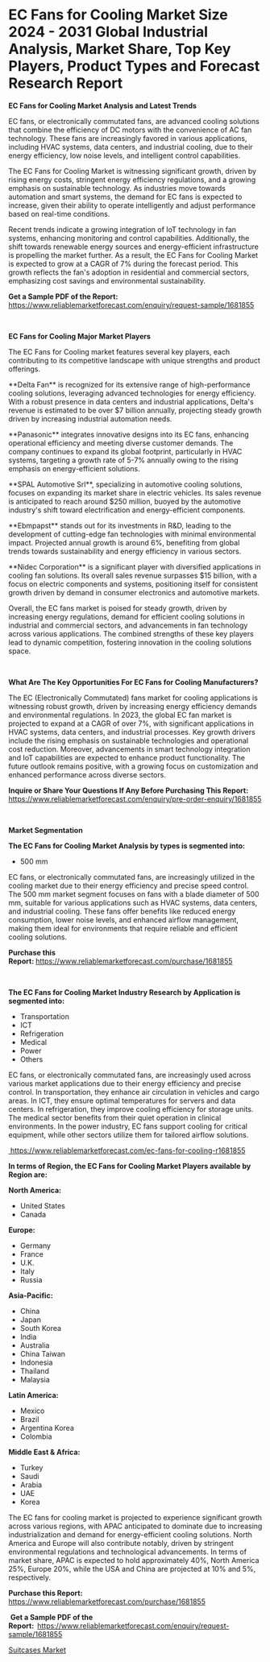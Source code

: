 <p><h1>EC Fans for Cooling Market Size 2024 - 2031 Global Industrial Analysis, Market Share, Top Key Players, Product Types and Forecast Research Report</h1></p><p><strong>EC Fans for Cooling Market Analysis and Latest Trends</strong></p>
<p><p>EC fans, or electronically commutated fans, are advanced cooling solutions that combine the efficiency of DC motors with the convenience of AC fan technology. These fans are increasingly favored in various applications, including HVAC systems, data centers, and industrial cooling, due to their energy efficiency, low noise levels, and intelligent control capabilities.</p><p>The EC Fans for Cooling Market is witnessing significant growth, driven by rising energy costs, stringent energy efficiency regulations, and a growing emphasis on sustainable technology. As industries move towards automation and smart systems, the demand for EC fans is expected to increase, given their ability to operate intelligently and adjust performance based on real-time conditions.</p><p>Recent trends indicate a growing integration of IoT technology in fan systems, enhancing monitoring and control capabilities. Additionally, the shift towards renewable energy sources and energy-efficient infrastructure is propelling the market further. As a result, the EC Fans for Cooling Market is expected to grow at a CAGR of 7% during the forecast period. This growth reflects the fan's adoption in residential and commercial sectors, emphasizing cost savings and environmental sustainability.</p></p>
<p><strong>Get a Sample PDF of the Report:&nbsp;</strong> <a href="https://www.reliablemarketforecast.com/enquiry/request-sample/1681855?utm_campaign=1833&utm_medium=2&utm_source=Github&utm_content=ia&utm_term=27122024&utm_id=ec-fans-for-cooling">https://www.reliablemarketforecast.com/enquiry/request-sample/1681855</a></p>
<p>&nbsp;</p>
<p><strong>EC Fans for Cooling Major Market Players</strong></p>
<p><p>The EC Fans for Cooling market features several key players, each contributing to its competitive landscape with unique strengths and product offerings.</p><p>**Delta Fan** is recognized for its extensive range of high-performance cooling solutions, leveraging advanced technologies for energy efficiency. With a robust presence in data centers and industrial applications, Delta's revenue is estimated to be over $7 billion annually, projecting steady growth driven by increasing industrial automation needs.</p><p>**Panasonic** integrates innovative designs into its EC fans, enhancing operational efficiency and meeting diverse customer demands. The company continues to expand its global footprint, particularly in HVAC systems, targeting a growth rate of 5-7% annually owing to the rising emphasis on energy-efficient solutions.</p><p>**SPAL Automotive Srl**, specializing in automotive cooling solutions, focuses on expanding its market share in electric vehicles. Its sales revenue is anticipated to reach around $250 million, buoyed by the automotive industry's shift toward electrification and energy-efficient components.</p><p>**Ebmpapst** stands out for its investments in R&D, leading to the development of cutting-edge fan technologies with minimal environmental impact. Projected annual growth is around 6%, benefiting from global trends towards sustainability and energy efficiency in various sectors.</p><p>**Nidec Corporation** is a significant player with diversified applications in cooling fan solutions. Its overall sales revenue surpasses $15 billion, with a focus on electric components and systems, positioning itself for consistent growth driven by demand in consumer electronics and automotive markets.</p><p>Overall, the EC fans market is poised for steady growth, driven by increasing energy regulations, demand for efficient cooling solutions in industrial and commercial sectors, and advancements in fan technology across various applications. The combined strengths of these key players lead to dynamic competition, fostering innovation in the cooling solutions space.</p></p>
<p>&nbsp;</p>
<p><strong>What Are The Key Opportunities For EC Fans for Cooling Manufacturers?</strong></p>
<p><p>The EC (Electronically Commutated) fans market for cooling applications is witnessing robust growth, driven by increasing energy efficiency demands and environmental regulations. In 2023, the global EC fan market is projected to expand at a CAGR of over 7%, with significant applications in HVAC systems, data centers, and industrial processes. Key growth drivers include the rising emphasis on sustainable technologies and operational cost reduction. Moreover, advancements in smart technology integration and IoT capabilities are expected to enhance product functionality. The future outlook remains positive, with a growing focus on customization and enhanced performance across diverse sectors.</p></p>
<p><strong>Inquire or Share Your Questions If Any Before Purchasing This Report:</strong> <a href="https://www.reliablemarketforecast.com/enquiry/pre-order-enquiry/1681855?utm_campaign=1833&utm_medium=2&utm_source=Github&utm_content=ia&utm_term=27122024&utm_id=ec-fans-for-cooling">https://www.reliablemarketforecast.com/enquiry/pre-order-enquiry/1681855</a></p>
<p>&nbsp;</p>
<p><strong>Market Segmentation</strong></p>
<p><strong>The EC Fans for Cooling Market Analysis by types is segmented into:</strong></p>
<p><ul><li>500 mm</li></ul></p>
<p><p>EC fans, or electronically commutated fans, are increasingly utilized in the cooling market due to their energy efficiency and precise speed control. The 500 mm market segment focuses on fans with a blade diameter of 500 mm, suitable for various applications such as HVAC systems, data centers, and industrial cooling. These fans offer benefits like reduced energy consumption, lower noise levels, and enhanced airflow management, making them ideal for environments that require reliable and efficient cooling solutions.</p></p>
<p><strong>Purchase this Report:&nbsp;</strong><a href="https://www.reliablemarketforecast.com/purchase/1681855?utm_campaign=1833&utm_medium=2&utm_source=Github&utm_content=ia&utm_term=27122024&utm_id=ec-fans-for-cooling">https://www.reliablemarketforecast.com/purchase/1681855</a></p>
<p>&nbsp;</p>
<p><strong>The EC Fans for Cooling Market Industry Research by Application is segmented into:</strong></p>
<p><ul><li>Transportation</li><li>ICT</li><li>Refrigeration</li><li>Medical</li><li>Power</li><li>Others</li></ul></p>
<p><p>EC fans, or electronically commutated fans, are increasingly used across various market applications due to their energy efficiency and precise control. In transportation, they enhance air circulation in vehicles and cargo areas. In ICT, they ensure optimal temperatures for servers and data centers. In refrigeration, they improve cooling efficiency for storage units. The medical sector benefits from their quiet operation in clinical environments. In the power industry, EC fans support cooling for critical equipment, while other sectors utilize them for tailored airflow solutions.</p></p>
<p><a href="https://www.reliablemarketforecast.com/ec-fans-for-cooling-r1681855?utm_campaign=1833&utm_medium=2&utm_source=Github&utm_content=ia&utm_term=27122024&utm_id=ec-fans-for-cooling">&nbsp;https://www.reliablemarketforecast.com/ec-fans-for-cooling-r1681855</a></p>
<p><strong>In terms of Region, the EC Fans for Cooling Market Players available by Region are:</strong></p>
<p>
    <p> <strong> North America: </strong>
        <ul>
            <li>United States</li>
            <li>Canada</li>
        </ul>
        </p> 
    <p> <strong> Europe: </strong>
        <ul>
            <li>Germany</li>
            <li>France</li>
            <li>U.K.</li>
            <li>Italy</li>
            <li>Russia</li>
        </ul>
        </p> 
    <p> <strong> Asia-Pacific: </strong>
        <ul>
            <li>China</li>
            <li>Japan</li>
            <li>South Korea</li>
            <li>India</li>
            <li>Australia</li>
            <li>China Taiwan</li>
            <li>Indonesia</li>
            <li>Thailand</li>
            <li>Malaysia</li>
        </ul>
        </p> 
    <p> <strong> Latin America: </strong>
        <ul>
            <li>Mexico</li>
            <li>Brazil</li>
            <li>Argentina Korea</li>
            <li>Colombia</li>
        </ul>
        </p> 
    <p> <strong> Middle East & Africa: </strong>
        <ul>
            <li>Turkey</li>
            <li>Saudi</li>
            <li>Arabia</li>
            <li>UAE</li>
            <li>Korea</li>
        </ul>
    </p>
    </p>
<p><p>The EC fans for cooling market is projected to experience significant growth across various regions, with APAC anticipated to dominate due to increasing industrialization and demand for energy-efficient cooling solutions. North America and Europe will also contribute notably, driven by stringent environmental regulations and technological advancements. In terms of market share, APAC is expected to hold approximately 40%, North America 25%, Europe 20%, while the USA and China are projected at 10% and 5%, respectively.</p></p>
<p><strong>Purchase this Report: </strong><a href="https://www.reliablemarketforecast.com/purchase/1681855?utm_campaign=1833&utm_medium=2&utm_source=Github&utm_content=ia&utm_term=27122024&utm_id=ec-fans-for-cooling">https://www.reliablemarketforecast.com/purchase/1681855</a></p>
<p>&nbsp;<strong>Get a Sample PDF of the Report:&nbsp;&nbsp;</strong><a href="https://www.reliablemarketforecast.com/enquiry/request-sample/1681855?utm_campaign=1833&utm_medium=2&utm_source=Github&utm_content=ia&utm_term=27122024&utm_id=ec-fans-for-cooling">https://www.reliablemarketforecast.com/enquiry/request-sample/1681855</a></p>
<p><strong></strong></p>
<p><p><a href="https://github.com/FassouRP/Market-Research-Report-List-6/blob/main/suitcases-market.md?utm_campaign=1833&utm_medium=2&utm_source=Github&utm_content=ia&utm_term=27122024&utm_id=ec-fans-for-cooling">Suitcases Market</a></p></p>